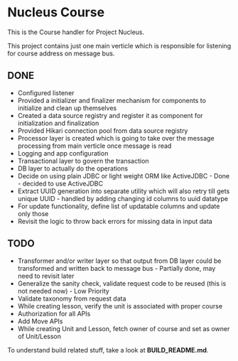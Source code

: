 Nucleus Course
================

This is the Course handler for Project Nucleus. 

This project contains just one main verticle which is responsible for listening for course address on message bus. 

DONE
----
* Configured listener
* Provided a initializer and finalizer mechanism for components to initialize and clean up themselves
* Created a data source registry and register it as component for initialization and finalization
* Provided Hikari connection pool from data source registry
* Processor layer is created which is going to take over the message processing from main verticle once message is read
* Logging and app configuration
* Transactional layer to govern the transaction
* DB layer to actually do the operations
* Decide on using plain JDBC or light weight ORM like ActiveJDBC - Done - decided to use ActiveJDBC
* Extract UUID generation into separate utility which will also retry till gets unique UUID - handled by adding changing id columns to uuid datatype
* For update functionality, define list of updatable columns and update only those
* Revisit the logic to throw back errors for missing data in input data

TODO
----
* Transformer and/or writer layer so that output from DB layer could be transformed and written back to message bus - Partially done, may need to revisit later
* Generalize the sanity check, validate request code to be reused (this is not needed now) - Low Priority
* Validate taxonomy from request data
* While creating lesson, verify the unit is associated with proper course
* Authorization for all APIs
* Add Move APIs
* While creating Unit and Lesson, fetch owner of course and set as owner of Unit/Lesson
 

To understand build related stuff, take a look at **BUILD_README.md**.


